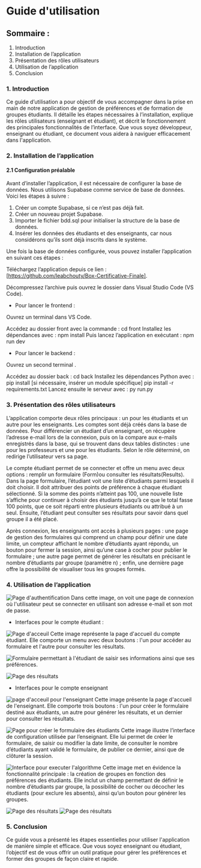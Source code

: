 # Guide d'utilisation 
## Sommaire : 
1. Introduction
2. Installation de l’application
3. Présentation des rôles utilisateurs
4. Utilisation de l’application
5. Conclusion

### 1. Introduction 

Ce guide d’utilisation a pour objectif de vous accompagner dans la prise en main de notre application de gestion de préférences et de formation de groupes étudiants. Il détaille les étapes nécessaires à l’installation, explique les rôles utilisateurs (enseignant et étudiant), et décrit le fonctionnement des principales fonctionnalités de l’interface. Que vous soyez développeur, enseignant ou étudiant, ce document vous aidera à naviguer efficacement dans l'application.

### 2. Installation de l’application

#### 2.1 Configuration préalable

Avant d’installer l’application, il est nécessaire de configurer la base de données.
Nous utilisons Supabase comme service de base de données.
 Voici les étapes à suivre :
1. Créer un compte Supabase, si ce n’est pas déjà fait.
2. Créer un nouveau projet Supabase.
4. Importer le fichier bdd.sql pour initialiser la structure de la base de données.
6. Insérer les données des étudiants et des enseignants, car nous considérons qu’ils sont déjà inscrits dans le système.

Une fois la base de données configurée, vous pouvez installer l’application en suivant ces étapes :

Téléchargez l’application depuis ce lien : [https://github.com/leabchouty/Box-Certificative-Finale].

Décompressez l’archive puis ouvrez le dossier dans Visual Studio Code (VS Code).

- Pour lancer le frontend :

Ouvrez un terminal dans VS Code.

Accédez au dossier front avec la commande : cd front
Installez les dépendances avec : npm install
Puis lancez l’application en exécutant : npm run dev

- Pour lancer le backend :

Ouvrez un second terminal .

Accédez au dossier back : cd back
Installez les dépendances Python avec : pip install [si nécessaire, insérer un module spécifique]
pip install -r requirements.txt
Lancez ensuite le serveur avec : py run.py

### 3. Présentation des rôles utilisateurs
L’application comporte deux rôles principaux : un pour les étudiants et un autre pour les enseignants.
Les comptes sont déjà créés dans la base de données. Pour différencier un étudiant d’un enseignant, on récupère l’adresse e-mail lors de la connexion, puis on la compare aux e-mails enregistrés dans la base, qui se trouvent dans deux tables distinctes : une pour les professeurs et une pour les étudiants. Selon le rôle déterminé, on redirige l’utilisateur vers sa page.

Le compte étudiant permet de se connecter et offre un menu avec deux options : remplir un formulaire (Form)ou consulter les résultats(Results).
Dans la page formulaire, l’étudiant voit une liste d’étudiants parmi lesquels il doit choisir. Il doit attribuer des points de préférence à chaque étudiant sélectionné. Si la somme des points n’atteint pas 100, une nouvelle liste s’affiche pour continuer à choisir des étudiants jusqu’à ce que le total fasse 100 points, que ce soit réparti entre plusieurs étudiants ou attribué à un seul. Ensuite, l’étudiant peut consulter ses résultats pour savoir dans quel groupe il a été placé.

Après connexion, les enseignants ont accès à plusieurs pages : une page de gestion des formulaires qui comprend un champ pour définir une date limite, un compteur affichant le nombre d’étudiants ayant répondu, un bouton pour fermer la session, ainsi qu’une case à cocher pour publier le formulaire ; une autre page permet de générer les résultats en précisant le nombre d’étudiants par groupe (paramètre n) ; enfin, une dernière page offre la possibilité de visualiser tous les groupes formés.

### 4. Utilisation de l’application

![Page d'authentification](./Img/Login.png)
Dans cette image, on voit une page de connexion où l'utilisateur peut se connecter en utilisant son adresse e-mail et son mot de passe.

- Interfaces pour le compte étudiant :

![Page d'acceuil](./Img/HomeStudent.png)
Cette image représente la page d'accueil du compte étudiant. Elle comporte un menu avec deux boutons : l'un pour accéder au formulaire et l'autre pour consulter les résultats.

![Formulaire permettant à l'étudiant de saisir ses informations ainsi que ses préférences.](./Img/FormStudent.png)

![Page des résultats ](./Img/Results.png)

- Interfaces pour le compte enseignant 

![page d'acceuil pour l'enseignant](./Img/HomeTeacher.png)
Cette image présente la page d'accueil de l'enseignant. Elle comporte trois boutons : l'un pour créer le formulaire destiné aux étudiants, un autre pour générer les résultats, et un dernier pour consulter les résultats. 

![Page pour créer le formulaire des étudiants](./Img/FormTeacher)
Cette image illustre l’interface de configuration utilisée par l’enseignant. Elle lui permet de créer le formulaire, de saisir ou modifier la date limite, de consulter le nombre d’étudiants ayant validé le formulaire, de publier ce dernier, ainsi que de clôturer la session.

![Interface pour executer l'algorithme](./Img/GenerateStudent)
Cette image met en évidence la fonctionnalité principale : la création de groupes en fonction des préférences des étudiants. Elle inclut un champ permettant de définir le nombre d’étudiants par groupe, la possibilité de cocher ou décocher les étudiants (pour exclure les absents), ainsi qu’un bouton pour générer les groupes.

![Page des résultats ](./Img/ResultsTeacher1.png)
![Page des résultats](./Img/ResultsTeacher2.png)

### 5. Conclusion
Ce guide vous a présenté les étapes essentielles pour utiliser l'application de manière simple et efficace. Que vous soyez enseignant ou étudiant, l’objectif est de vous offrir un outil pratique pour gérer les préférences et former des groupes de façon claire et rapide. 















